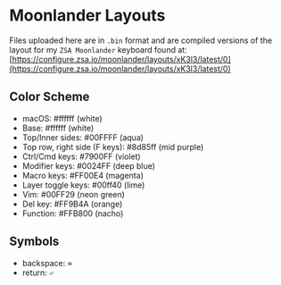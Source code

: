 # Moonlander Layouts

Files uploaded here are in `.bin` format and are compiled versions of the layout for my `ZSA Moonlander` keyboard found at:
[https://configure.zsa.io/moonlander/layouts/xK3l3/latest/0](https://configure.zsa.io/moonlander/layouts/xK3l3/latest/0)

## Color Scheme

* macOS: #ffffff (white)
* Base: #ffffff (white)
* Top/Inner sides: #00FFFF (aqua)
* Top row, right side (F keys): #8d85ff (mid purple)
* Ctrl/Cmd keys: #7900FF (violet)
* Modifier keys: #0024FF (deep blue)
* Macro keys: #FF00E4 (magenta)
* Layer toggle keys: #00ff40 (lime)
* Vim: #00FF29 (neon green)
* Del key: #FF9B4A (orange)
* Function: #FFB800 (nacho)

## Symbols

* backspace: `⌫`
* return: `⏎`
